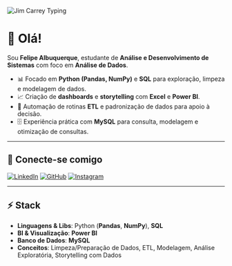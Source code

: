 ![Jim Carrey Typing](./jim-carrey-jim-carrey-typing.gif)

# 👋 Olá!

Sou **Felipe Albuquerque**, estudante de **Análise e Desenvolvimento de Sistemas** com foco em **Análise de Dados**.

- 📊 Focado em **Python (Pandas, NumPy)** e **SQL** para exploração, limpeza e modelagem de dados.
- 📈 Criação de **dashboards** e **storytelling** com **Excel** e **Power BI**.
- 🔄 Automação de rotinas **ETL** e padronização de dados para apoio à decisão.
- 🗄️ Experiência prática com **MySQL** para consulta, modelagem e otimização de consultas.

---

## 🔗 Conecte-se comigo

[![LinkedIn](https://img.shields.io/badge/-LinkedIn-0A66C2?style=for-the-badge&logo=linkedin&logoColor=white)](https://www.linkedin.com/in/felpsszalbq) 
[![GitHub](https://img.shields.io/badge/-GitHub-181717?style=for-the-badge&logo=github&logoColor=white)](https://github.com/felpalbq)
[![Instagram](https://img.shields.io/badge/-Instagram-E4405F?style=for-the-badge&logo=instagram&logoColor=white)](https://www.instagram.com/felpsszalbq)

---

## ⚡ **Stack**

- **Linguagens & Libs**: Python (**Pandas**, **NumPy**), **SQL**
- **BI & Visualização**: **Power BI**
- **Banco de Dados**: **MySQL**
- **Conceitos**: Limpeza/Preparação de Dados, ETL, Modelagem, Análise Exploratória, Storytelling com Dados

